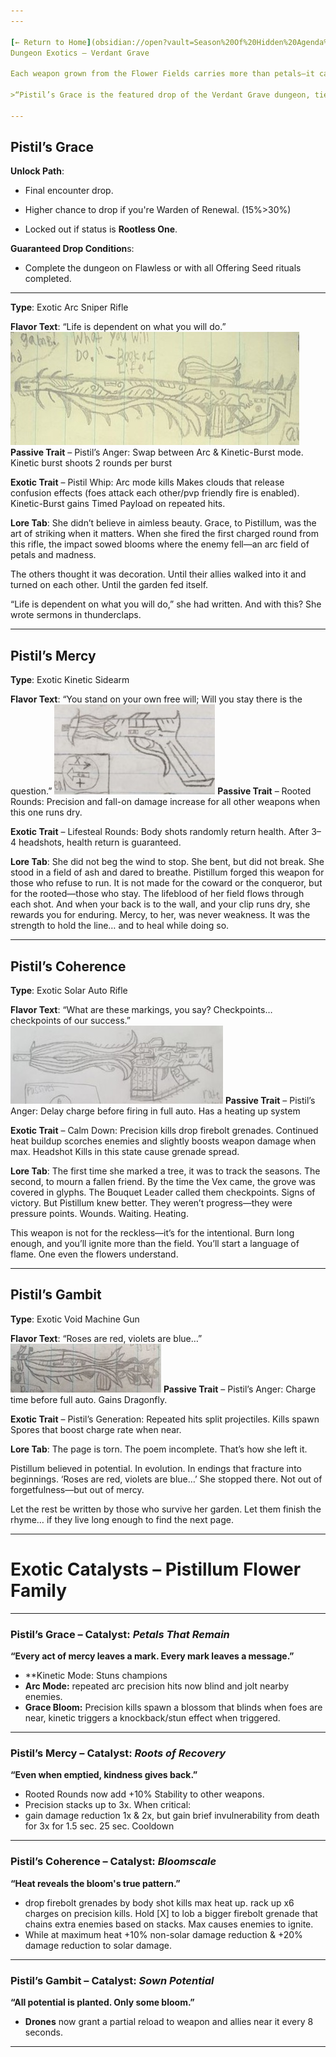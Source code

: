 ```yaml
---
---

[← Return to Home](obsidian://open?vault=Season%20Of%20Hidden%20Agenda%20Codex&file=Season%20Of%20Hidden%20Agenda%20Codex%2FHome)
Dungeon Exotics – Verdant Grave

Each weapon grown from the Flower Fields carries more than petals—it carries intent. Every pull of the trigger says something about who you are, and Pistillum made sure the garden will remember it.

>“Pistil’s Grace is the featured drop of the Verdant Grave dungeon, tied to player behavior and ritual precision.”

---
```


## Pistil’s Grace

**Unlock Path**:

- Final encounter drop.

- Higher chance to drop if you're Warden of Renewal. (15%>30%)

- Locked out if status is **Rootless One**.

**Guaranteed Drop Condition**s:

- Complete the dungeon on Flawless or with all Offering Seed rituals completed.

---

**Type**: Exotic Arc Sniper Rifle

**Flavor Text**: “Life is dependent on what you will do.”
![GRACE.jpg](/assets/GRACE.jpg)
**Passive Trait** – Pistil’s Anger:
Swap between Arc & Kinetic-Burst mode. Kinetic burst shoots 2 rounds per burst

**Exotic Trait** – Pistil Whip:
Arc mode kills Makes clouds that release confusion effects (foes attack each other/pvp friendly fire is enabled). Kinetic-Burst gains Timed Payload on repeated hits.


**Lore Tab**:
She didn’t believe in aimless beauty.
Grace, to Pistillum, was the art of striking when it matters.
When she fired the first charged round from this rifle, the impact sowed blooms where the enemy fell—an arc field of petals and madness.

The others thought it was decoration.
Until their allies walked into it and turned on each other.
Until the garden fed itself.

“Life is dependent on what you will do,” she had written.
And with this?
She wrote sermons in thunderclaps.


---


## Pistil’s Mercy

**Type**: Exotic Kinetic Sidearm

**Flavor Text**: “You stand on your own free will; Will you stay there is the question.”
![MERCY.jpg](/assets/MERCY.jpg)
**Passive Trait** – Rooted Rounds:
Precision and fall-on damage increase for all other weapons when this one runs dry.

**Exotic Trait** – Lifesteal Rounds:
Body shots randomly return health. After 3–4 headshots, health return is guaranteed.


**Lore Tab**:
She did not beg the wind to stop. She bent, but did not break. She stood in a field of ash and dared to breathe. Pistillum forged this weapon for those who refuse to run. It is not made for the coward or the conqueror, but for the rooted—those who stay. The lifeblood of her field flows through each shot. And when your back is to the wall, and your clip runs dry, she rewards you for enduring.
Mercy, to her, was never weakness. It was the strength to hold the line… and to heal while doing so.


---

## Pistil’s Coherence

**Type**: Exotic Solar Auto Rifle

**Flavor Text**: “What are these markings, you say? Checkpoints… checkpoints of our success.”
![COHERENCE.jpg](/assets/COHERENCE.jpg)
**Passive Trait** – Pistil’s Anger:
Delay charge before firing in full auto.
Has a heating up system

**Exotic Trait** – Calm Down:
Precision kills drop firebolt grenades. Continued heat buildup scorches enemies and slightly boosts weapon damage when max. Headshot Kills in this state cause grenade spread.


**Lore Tab**:
The first time she marked a tree, it was to track the seasons. The second, to mourn a fallen friend. By the time the Vex came, the grove was covered in glyphs.
The Bouquet Leader called them checkpoints. Signs of victory.
But Pistillum knew better.
They weren’t progress—they were pressure points. Wounds. Waiting. Heating.

This weapon is not for the reckless—it’s for the intentional.
Burn long enough, and you’ll ignite more than the field.
You’ll start a language of flame.
One even the flowers understand.


---

## Pistil’s Gambit

**Type**: Exotic Void Machine Gun

**Flavor Text**: “Roses are red, violets are blue…”
![GAMBIT.jpg](/assets/GAMBIT.jpg)
**Passive Trait** – Pistil’s Anger:
Charge time before full auto.
Gains Dragonfly.

**Exotic Trait** – Pistil’s Generation:
Repeated hits split projectiles. Kills spawn Spores that boost charge rate when near.


**Lore Tab**:
The page is torn.
The poem incomplete.
That’s how she left it.

Pistillum believed in potential. In evolution.
In endings that fracture into beginnings.
‘Roses are red, violets are blue…’ She stopped there.
Not out of forgetfulness—but out of mercy.

Let the rest be written by those who survive her garden.
Let them finish the rhyme…
if they live long enough to find the next page.


---

# Exotic Catalysts – Pistillum Flower Family

---

### **Pistil’s Grace – Catalyst: _Petals That Remain_**  
**“Every act of mercy leaves a mark. Every mark leaves a message.”**

- **Kinetic Mode: Stuns champions  
- **Arc Mode:** repeated arc precision hits now blind and jolt nearby enemies.  
- **Grace Bloom:** Precision kills spawn a blossom that blinds when foes are near, kinetic triggers a knockback/stun effect when triggered.

---

### **Pistil’s Mercy – Catalyst: _Roots of Recovery_**  
**“Even when emptied, kindness gives back.”**

- Rooted Rounds now add +10% Stability to other weapons.  
- Precision stacks up to 3x. When critical:
- gain damage reduction 1x & 2x, but gain brief invulnerability from death for 3x for 1.5 sec. 25 sec. Cooldown

---

### **Pistil’s Coherence – Catalyst: _Bloomscale_**  
**“Heat reveals the bloom's true pattern.”**

- drop firebolt grenades by body shot kills max heat up. rack up x6 charges on precision kills. Hold [X] to lob a bigger firebolt grenade that chains extra enemies based on stacks. Max causes enemies to ignite.
- While at maximum heat +10% non-solar damage reduction & +20% damage reduction to solar damage.

---

### **Pistil’s Gambit – Catalyst: _Sown Potential_**  
**“All potential is planted. Only some bloom.”**

- **Drones** now grant a partial reload to weapon and allies near it every 8 seconds.  

---